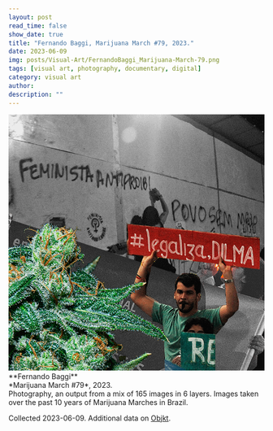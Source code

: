 ```yaml
---
layout: post
read_time: false
show_date: true
title: "Fernando Baggi, Marijuana March #79, 2023."
date: 2023-06-09
img: posts/Visual-Art/FernandoBaggi_Marijuana-March-79.png
tags: [visual art, photography, documentary, digital]
category: visual art
author: 
description: ""
---
```


<img src='./assets/img/posts/Visual-Art/FernandoBaggi_Marijuana-March-79.png'>

<br>
**Fernando Baggi**
<br>*Marijuana March #79*, 2023.
<br>Photography, an output from a mix of 165 images in 6 layers. Images taken over the past 10 years of Marijuana Marches in Brazil.

 <div class="page-separator"></div>

Collected 2023-06-09. Additional data on [Objkt](https://objkt.com/tokens/fxhash/1601905).
